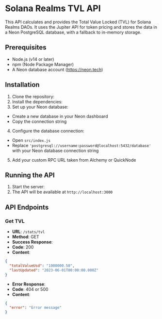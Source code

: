 # Solana Realms TVL API

This API calculates and provides the Total Value Locked (TVL) for Solana Realms DAOs. It uses the Jupiter API for token pricing and stores the data in a Neon PostgreSQL database, with a fallback to in-memory storage.

## Prerequisites

- Node.js (v14 or later)
- npm (Node Package Manager)
- A Neon database account (https://neon.tech)

## Installation

1. Clone the repository:
2. Install the dependencies:
3. Set up your Neon database:
- Create a new database in your Neon dashboard
- Copy the connection string

4. Configure the database connection:
- Open `src/index.js`
- Replace `'postgresql://username:password@localhost:5432/database'` with your Neon database connection string

5. Add your custom RPC URL taken from Alchemy or QuickNode
## Running the API

1. Start the server:
2. The API will be available at `http://localhost:3000`

## API Endpoints

### Get TVL

- **URL**: `/stats/tvl`
- **Method**: GET
- **Success Response**:
- **Code**: 200
- **Content**: 
 ```json
 {
   "totalValueUsd": "1000000.50",
   "lastUpdated": "2023-06-01T00:00:00.000Z"
 }
 ```
- **Error Response**:
- **Code**: 404 or 500
- **Content**: 
 ```json
 {
   "error": "Error message"
 }
 ```
